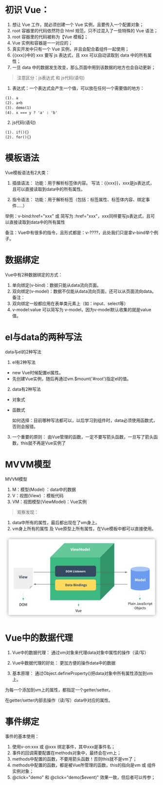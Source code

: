 # 初识 Vue： 
1. 想让 Vue 工作，就必须创建一个 Vue 实例，且要传入一个配置对象；
2. root 容器里的代码依然符合 html 规范，只不过混入了一些特殊的 Vue 语法；
3. root 容器里的代码被称为【Vue 模板】；
4. Vue 实例和容器是一一对应的；
5. 真实开发中只有一个 Vue 实例，并且会配合着组件一起使用；
6. {{xxx}}中的 xxx 要写 js 表达式，且 xxx 可以自动读取到 data 中的所有属性；
7. 一旦 data 中的数据发生改变，那么页面中用到该数据的地方也会自动更新；

> 注意区分：js表达式 和 js代码(语句)
1. 表达式：一个表达式会产生一个值，可以放在任何一个需要值的地方：
```
(1). a
(2). a+b
(3). demo(1)
(4). x === y ? 'a' : 'b'
```

2. js代码(语句)
```
(1). if(){}
(2). for(){}
```
# 模板语法

Vue模板语法有2大类：
1. 插值语法：
    功能：用于解析标签体内容。
    写法：{{xxx}}，xxx是js表达式，且可以直接读取到data中的所有属性。

2. 指令语法：
    功能：用于解析标签（包括：标签属性、标签体内容、绑定事件.....）

  举例：v-bind:href="xxx" 或  简写为 :href="xxx"，xxx同样要写js表达式，且可以直接读取到data中的所有属性

  备注：Vue中有很多的指令，且形式都是：v-????，此处我们只是拿v-bind举个例子。

# 数据绑定

Vue中有2种数据绑定的方式：
1. 单向绑定(v-bind)：数据只能从data流向页面。
2. 双向绑定(v-model)：数据不仅能从data流向页面，还可以从页面流向data。
备注：
1. 双向绑定一般都应用在表单类元素上（如：input、select等）
2. v-model:value 可以简写为 v-model，因为v-model默认收集的就是value值。

# el与data的两种写法
data与el的2种写法
1. el有2种写法
- new Vue时候配置el属性。
- 先创建Vue实例，随后再通过vm.$mount('#root')指定el的值。
2. data有2种写法
- 对象式

- 函数式

  如何选择：目前哪种写法都可以，以后学习到组件时，data必须使用函数式，否则会报错。
3. 一个重要的原则：
由Vue管理的函数，一定不要写箭头函数，一旦写了箭头函数，this就不再是Vue实例了

# MVVM模型

MVVM模型
1. M：模型(Model) ：data中的数据
2. V：视图(View) ：模板代码
3. VM：视图模型(ViewModel)：Vue实例
> 观察发现：
1. data中所有的属性，最后都出现在了vm身上。
2. vm身上所有的属性 及 Vue原型上所有属性，在Vue模板中都可以直接使用。

<img src="images/image-20211215214202260.png" alt="image-20211215214202260" style="zoom:50%;" />

# Vue中的数据代理

1. Vue中的数据代理：
    通过vm对象来代理data对象中属性的操作（读/写）

2. Vue中数据代理的好处：
    更加方便的操作data中的数据

3. 基本原理：
    通过Object.defineProperty()把data对象中所有属性添加到vm上。

  为每一个添加到vm上的属性，都指定一个getter/setter。

  在getter/setter内部去操作（读/写）data中对应的属性。

# 事件绑定

事件的基本使用：
1. 使用v-on:xxx 或 @xxx 绑定事件，其中xxx是事件名；
2. 事件的回调需要配置在methods对象中，最终会在vm上；
3. methods中配置的函数，不要用箭头函数！否则this就不是vm了；
4. methods中配置的函数，都是被Vue所管理的函数，this的指向是vm 或 组件实例对象；
5. @click="demo" 和 @click="demo($event)" 效果一致，但后者可以传参；